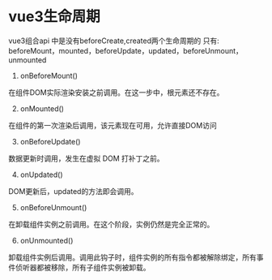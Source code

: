# vue3生命周期

vue3组合api 中是没有beforeCreate,created两个生命周期的
只有: beforeMount，mounted，beforeUpdate，updated，beforeUnmount，unmounted

1. onBeforeMount()

在组件DOM实际渲染安装之前调用。在这一步中，根元素还不存在。

2. onMounted()

在组件的第一次渲染后调用，该元素现在可用，允许直接DOM访问

3. onBeforeUpdate()

数据更新时调用，发生在虚拟 DOM 打补丁之前。

4. onUpdated()

DOM更新后，updated的方法即会调用。

5. onBeforeUnmount()

在卸载组件实例之前调用。在这个阶段，实例仍然是完全正常的。

6. onUnmounted()

卸载组件实例后调用。调用此钩子时，组件实例的所有指令都被解除绑定，所有事件侦听器都被移除，所有子组件实例被卸载。
